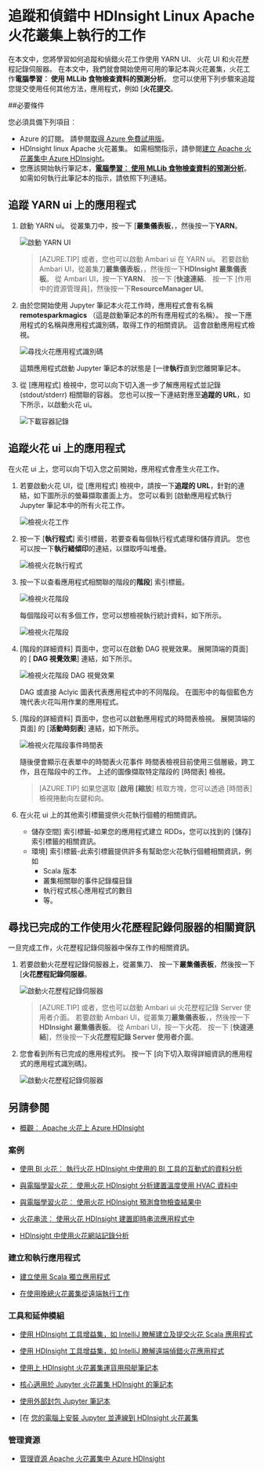 <properties 
    pageTitle="追蹤和偵錯 Apache 火花上執行的工作叢集中 HDInsight |Microsoft Azure" 
    description="使用 YARN UI、 火花 UI 和火花歷程記錄伺服器來追蹤及偵錯 Azure HDInsight 火花叢集上執行的工作" 
    services="hdinsight" 
    documentationCenter="" 
    authors="nitinme" 
    manager="jhubbard" 
    editor="cgronlun"
    tags="azure-portal"/>

<tags 
    ms.service="hdinsight" 
    ms.workload="big-data" 
    ms.tgt_pltfrm="na" 
    ms.devlang="na" 
    ms.topic="article" 
    ms.date="08/25/2016" 
    ms.author="nitinme"/>

# <a name="track-and-debug-jobs-running-on-apache-spark-cluster-in-hdinsight-linux"></a>追蹤和偵錯中 HDInsight Linux Apache 火花叢集上執行的工作

在本文中，您將學習如何追蹤和偵錯火花工作使用 YARN UI、 火花 UI 和火花歷程記錄伺服器。 在本文中，我們就會開始使用可用的筆記本與火花叢集，火花工作**電腦學習︰ 使用 MLLib 食物檢查資料的預測分析**。 您可以使用下列步驟來追蹤您提交使用任何其他方法，應用程式，例如 [**火花提交**。

##<a name="prerequisites"></a>必要條件

您必須具備下列項目︰

- Azure 的訂閱。 請參閱[取得 Azure 免費試用版](https://azure.microsoft.com/documentation/videos/get-azure-free-trial-for-testing-hadoop-in-hdinsight/)。
- HDInsight linux Apache 火花叢集。 如需相關指示，請參閱[建立 Apache 火花叢集中 Azure HDInsight](hdinsight-apache-spark-jupyter-spark-sql.md)。
- 您應該開始執行筆記本，**[電腦學習︰ 使用 MLLib 食物檢查資料的預測分析](hdinsight-apache-spark-machine-learning-mllib-ipython.md)**。 如需如何執行此筆記本的指示，請依照下列連結。  

## <a name="track-an-application-in-the-yarn-ui"></a>追蹤 YARN ui 上的應用程式

1. 啟動 YARN ui。 從叢集刀中，按一下 [**叢集儀表板**，，然後按一下**YARN**。

    ![啟動 YARN UI](./media/hdinsight-apache-spark-job-debugging/launch-yarn-ui.png)

    >[AZURE.TIP] 或者，您也可以啟動 Ambari ui 在 YARN ui。 若要啟動 Ambari UI，從叢集刀**叢集儀表板**，，然後按一下**HDInsight 叢集儀表板**。 從 Ambari UI，按一下**YARN**、 按一下 [**快速連結**、 按一下 [作用中的資源管理員]，然後按一下**ResourceManager UI**。  

3. 由於您開始使用 Jupyter 筆記本火花工作時，應用程式會有名稱**remotesparkmagics** （這是啟動筆記本的所有應用程式的名稱）。 按一下應用程式的名稱與應用程式識別碼，取得工作的相關資訊。 這會啟動應用程式檢視。

    ![尋找火花應用程式識別碼](./media/hdinsight-apache-spark-job-debugging/find-application-id.png)

    這類應用程式啟動 Jupyter 筆記本的狀態是 [一律**執行**直到您離開筆記本。

4. 從 [應用程式] 檢視中，您可以向下切入進一步了解應用程式並記錄 (stdout/stderr) 相關聯的容器。 您也可以按一下連結對應至**追蹤的 URL**，如下所示，以啟動火花 ui。 

    ![下載容器記錄](./media/hdinsight-apache-spark-job-debugging/download-container-logs.png)

## <a name="track-an-application-in-the-spark-ui"></a>追蹤火花 ui 上的應用程式

在火花 ui 上，您可以向下切入您之前開始，應用程式會產生火花工作。

1. 若要啟動火花 UI，從 [應用程式] 檢視中，請按一下**追蹤的 URL**，針對的連結，如下圖所示的螢幕擷取畫面上方。 您可以看到 [啟動應用程式執行 Jupyter 筆記本中的所有火花工作。

    ![檢視火花工作](./media/hdinsight-apache-spark-job-debugging/view-spark-jobs.png)

2. 按一下 [**執行程式**] 索引標籤，若要查看每個執行程式處理和儲存資訊。 您也可以按一下**執行緒傾印**的連結，以擷取呼叫堆疊。

    ![檢視火花執行程式](./media/hdinsight-apache-spark-job-debugging/view-spark-executors.png)
 
3. 按一下以查看應用程式相關聯的階段的**階段**] 索引標籤。

    ![檢視火花階段](./media/hdinsight-apache-spark-job-debugging/view-spark-stages.png)

    每個階段可以有多個工作，您可以想檢視執行統計資料，如下所示。

    ![檢視火花階段](./media/hdinsight-apache-spark-job-debugging/view-spark-stages-details.png) 

4. [階段的詳細資料] 頁面中，您可以在啟動 DAG 視覺效果。 展開頂端的頁面] 的 [ **DAG 視覺效果**] 連結，如下所示。

    ![檢視火花階段 DAG 視覺效果](./media/hdinsight-apache-spark-job-debugging/view-spark-stages-dag-visualization.png)

    DAG 或直接 Aclyic 圖表代表應用程式中的不同階段。 在圖形中的每個藍色方塊代表火花叫用作業的應用程式。

5. [階段的詳細資料] 頁面中，您也可以啟動應用程式的時間表檢視。 展開頂端的頁面] 的 [**活動時刻表**] 連結，如下所示。

    ![檢視火花階段事件時間表](./media/hdinsight-apache-spark-job-debugging/view-spark-stages-event-timeline.png)

    隨後便會顯示在表單中的時間表火花事件 時間表檢視目前使用三個層級，跨工作，且在階段中的工作。 上述的圖像擷取特定階段的 [時間表] 檢視。

    >[AZURE.TIP] 如果您選取 [**啟用 [縮放**] 核取方塊，您可以透過 [時間表] 檢視捲動向左鍵和向。

6. 在火花 ui 上的其他索引標籤提供火花執行個體的相關資訊。

    * 儲存空間] 索引標籤-如果您的應用程式建立 RDDs，您可以找到的 [儲存] 索引標籤的相關資訊。
    * 環境] 索引標籤-此索引標籤提供許多有幫助您火花執行個體相關資訊，例如 
        * Scala 版本
        * 叢集相關聯的事件記錄檔目錄
        * 執行程式核心應用程式的數目
        * 等。

## <a name="find-information-about-completed-jobs-using-the-spark-history-server"></a>尋找已完成的工作使用火花歷程記錄伺服器的相關資訊

一旦完成工作，火花歷程記錄伺服器中保存工作的相關資訊。

1. 若要啟動火花歷程記錄伺服器上，從叢集刀、 按一下**叢集儀表板**，然後按一下 [**火花歷程記錄伺服器**。

    ![啟動火花歷程記錄伺服器](./media/hdinsight-apache-spark-job-debugging/launch-spark-history-server.png)

    >[AZURE.TIP] 或者，您也可以啟動 Ambari ui 火花歷程記錄 Server 使用者介面。 若要啟動 Ambari UI，從叢集刀**叢集儀表板**，，然後按一下**HDInsight 叢集儀表板**。 從 Ambari UI，按一下**火花**、 按一下 [**快速連結**]，然後按一下**火花歷程記錄 Server 使用者介面**。

2. 您會看到所有已完成的應用程式列。 按一下 [向下切入取得詳細資訊的應用程式的應用程式識別碼]。

    ![啟動火花歷程記錄伺服器](./media/hdinsight-apache-spark-job-debugging/view-completed-applications.png)
    

## <a name="seealso"></a>另請參閱


* [概觀︰ Apache 火花上 Azure HDInsight](hdinsight-apache-spark-overview.md)

### <a name="scenarios"></a>案例

* [使用 BI 火花︰ 執行火花 HDInsight 中使用的 BI 工具的互動式的資料分析](hdinsight-apache-spark-use-bi-tools.md)

* [與電腦學習火花︰ 使用火花 HDInsight 分析建置溫度使用 HVAC 資料中](hdinsight-apache-spark-ipython-notebook-machine-learning.md)

* [與電腦學習火花︰ 使用火花 HDInsight 預測食物檢查結果中](hdinsight-apache-spark-machine-learning-mllib-ipython.md)

* [火花串流︰ 使用火花 HDInsight 建置即時串流應用程式中](hdinsight-apache-spark-eventhub-streaming.md)

* [HDInsight 中使用火花網站記錄分析](hdinsight-apache-spark-custom-library-website-log-analysis.md)

### <a name="create-and-run-applications"></a>建立和執行應用程式

* [建立使用 Scala 獨立應用程式](hdinsight-apache-spark-create-standalone-application.md)

* [在使用晚總火花叢集從遠端執行工作](hdinsight-apache-spark-livy-rest-interface.md)

### <a name="tools-and-extensions"></a>工具和延伸模組

* [使用 HDInsight 工具增益集，如 IntelliJ 瞭解建立及提交火花 Scala 應用程式](hdinsight-apache-spark-intellij-tool-plugin.md)

* [使用 HDInsight 工具增益集，如 IntelliJ 瞭解遠端偵錯火花應用程式](hdinsight-apache-spark-intellij-tool-plugin-debug-jobs-remotely.md)

* [使用上 HDInsight 火花叢集運貨用飛艇筆記本](hdinsight-apache-spark-use-zeppelin-notebook.md)

* [核心適用於 Jupyter 火花叢集 HDInsight 的筆記本](hdinsight-apache-spark-jupyter-notebook-kernels.md)

* [使用外部封包 Jupyter 筆記本](hdinsight-apache-spark-jupyter-notebook-use-external-packages.md)

* [在 [您的電腦上安裝 Jupyter 並連線到 HDInsight 火花叢集](hdinsight-apache-spark-jupyter-notebook-install-locally.md)

### <a name="manage-resources"></a>管理資源

* [管理資源 Apache 火花叢集中 Azure HDInsight](hdinsight-apache-spark-resource-manager.md)
